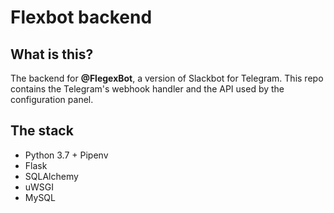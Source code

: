 # Flexbot backend

## What is this?
The backend for **@FlegexBot**, a version of Slackbot for Telegram.
This repo contains the Telegram's webhook handler and the API used by the configuration panel.

## The stack
- Python 3.7 + Pipenv
- Flask
- SQLAlchemy
- uWSGI
- MySQL
